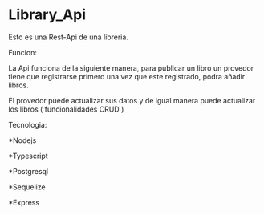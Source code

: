 # Library_Api

Esto es una Rest-Api de una libreria.

Funcion:

La Api funciona de la siguiente manera, para publicar un libro 
un provedor tiene que registrarse primero una vez que este registrado, podra añadir libros.

El provedor puede actualizar sus datos y de igual manera puede actualizar los libros 
( funcionalidades CRUD ) 

Tecnologia:

*Nodejs

*Typescript

*Postgresql

*Sequelize

*Express



